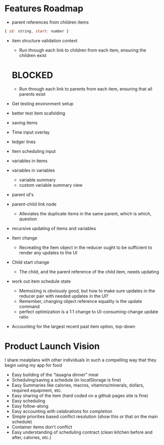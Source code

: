 # Features Roadmap

- parent references from children items 
```javascript
{ id: string, start: number }
```

- item structure validation context
  - Run through each link to children from each item, ensuring the children exist
  # BLOCKED
  - Run through each link to parents from each item, ensuring that all parents exist

- Get testing environment setup

- better test item scafolding

- saving items

- Time input overlay

- ledger lines

- Item scheduling input

- variables in items

- variables in variables
  - variable summary
  - custom variable summary view

- parent id's

- parent-child link node
  - Alleviates the duplicate items in the same parent, which is which, question

- recursive updating of items and variables
- Item change
  - Recreating the Item object in the reducer ought to be sufficient to render any updates to the UI
- Child start change
  - The child, and the parent reference of the child item, needs updating

- work out item schedule state
  - Memoizing is obviously good, but how to make sure updates in the reducer pair with needed updates in the UI?
  - Remember, changing object reference equality is the update command
  - perfect optimization is a 1:1 change to UI-consuming-change update ratio

- Accounting for the largest recent past item option, top-down

# Product Launch Vision
I share mealplans with other individuals in such a compelling way that they begin using my app for food
  - Easy building of the "lasagna dinner" meal
  - Scheduling/saving a schedule (in localStorage is fine)
  - Easy Summaries like calories, macros, vitamins/minerals, dollars, required equipment, etc.
  - Easy sharing of the item (hard coded on a github pages site is fine)
  - Easy scheduling
  - Easy follow-along
  - Easy accounting with celabrations for completion
  - Simple priorities based conflict resolution (show this or that on the main schedule)
  - Container items don't conflict
  - Easy understanding of scheduling contract (clean kitchen before and after, calories, etc.)
